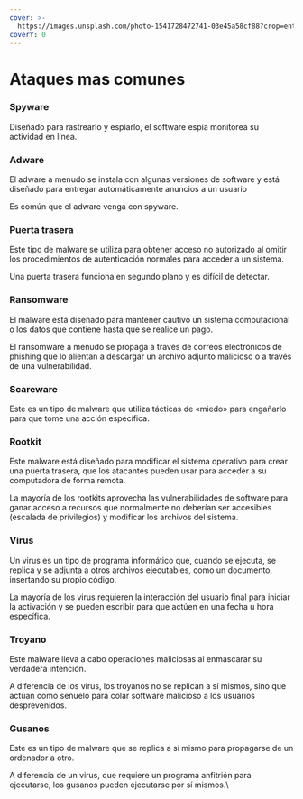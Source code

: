 ```yaml
---
cover: >-
  https://images.unsplash.com/photo-1541728472741-03e45a58cf88?crop=entropy&cs=srgb&fm=jpg&ixid=M3wxOTcwMjR8MHwxfHNlYXJjaHw2fHxoYWNrZXJ8ZW58MHx8fHwxNjg1OTA2NDQ0fDA&ixlib=rb-4.0.3&q=85
coverY: 0
---
```


# Ataques mas comunes

### Spyware

Diseñado para rastrearlo y espiarlo, el software espía monitorea su actividad en línea.

### Adware

El adware a menudo se instala con algunas versiones de software y está diseñado para entregar automáticamente anuncios a un usuario

Es común que el adware venga con spyware.

### Puerta trasera

Este tipo de malware se utiliza para obtener acceso no autorizado al omitir los procedimientos de autenticación normales para acceder a un sistema.

Una puerta trasera funciona en segundo plano y es difícil de detectar.

### Ransomware

El malware está diseñado para mantener cautivo un sistema computacional o los datos que contiene hasta que se realice un pago.

El ransomware a menudo se propaga a través de correos electrónicos de phishing que lo alientan a descargar un archivo adjunto malicioso o a través de una vulnerabilidad.

### Scareware

Este es un tipo de malware que utiliza tácticas de «miedo» para engañarlo para que tome una acción específica.&#x20;

### Rootkit

Este malware está diseñado para modificar el sistema operativo para crear una puerta trasera, que los atacantes pueden usar para acceder a su computadora de forma remota.

La mayoría de los rootkits aprovecha las vulnerabilidades de software para ganar acceso a recursos que normalmente no deberían ser accesibles (escalada de privilegios) y modificar los archivos del sistema.

### Virus

Un virus es un tipo de programa informático que, cuando se ejecuta, se replica y se adjunta a otros archivos ejecutables, como un documento, insertando su propio código.

La mayoría de los virus requieren la interacción del usuario final para iniciar la activación y se pueden escribir para que actúen en una fecha u hora específica.

### Troyano

Este malware lleva a cabo operaciones maliciosas al enmascarar su verdadera intención.

A diferencia de los virus, los troyanos no se replican a sí mismos, sino que actúan como señuelo para colar software malicioso a los usuarios desprevenidos.

### Gusanos

Este es un tipo de malware que se replica a sí mismo para propagarse de un ordenador a otro.

A diferencia de un virus, que requiere un programa anfitrión para ejecutarse, los gusanos pueden ejecutarse por sí mismos.\
